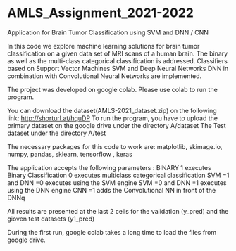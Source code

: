# AMLS_Assignment_2021-2022


Application for Brain Tumor Classification using SVM and DNN / CNN 

In this code we explore machine learning solutions for brain tumor classification on a given data set of MRI scans of a human brain. The binary as well as the multi-class categorical classification is addressed. Classifiers based on Support Vector Machines SVM and Deep Neural Networks DNN in combination with Convolutional Neural Networks are implemented.

The project was developed on google colab. Please use colab to run the program.

You can download the dataset(AMLS-2021_dataset.zip)  on the following link: http://shorturl.at/hquDP
To run the program, you have to upload the primary dataset on the google drive under the directory A/dataset
The Test dataset under the directory A/test

The necessary packages for this code to work are: matplotlib, skimage.io, numpy, pandas, sklearn, tensorflow , keras

The application accepts the following parameters : 
BINARY 1 executes Binary Classification 
             0 executes multiclass categorical classification
SVM =1 and DNN =0 executes using the SVM engine 
SVM =0 and DNN =1 executes using the DNN engine 
CNN =1 adds the Convolutional NN in front of the DNNq

All results are presented at the last 2 cells for the validation (y_pred) and the gioven test datasets (y1_pred)

During the first run, google colab takes a long time to load the files from google drive.
